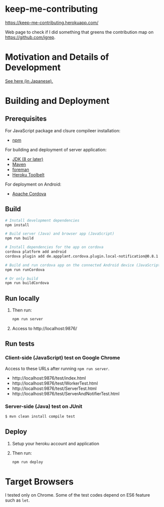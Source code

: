 # keep-me-contributing

https://keep-me-contributing.herokuapp.com/

Web page to check if I did something that greens the contribution map on https://github.com/igrep.

# Motivation and Details of Development

[See here (in Japanese).](/README-ALSO.ja.md)

# Building and Deployment

## Prerequisites

For JavaScript package and clsure compileer installation:

- [npm](https://www.npmjs.com/)

For building and deployment of server application:

- [JDK (8 or later)](http://www.oracle.com/technetwork/java/javase/downloads/jdk8-downloads-2133151.html)
- [Maven](https://maven.apache.org/)
- [foreman](https://rubygems.org/gems/foreman)
- [Heroku Toolbelt](https://rubygems.org/gems/foreman)

For deployment on Android:

- [Apache Cordova](http://cordova.apache.org/)

## Build

```bash
# Install development dependencies
npm install

# Build server (Java) and browser app (JavaScript)
npm run build

# Install dependencies for the app on cordova
cordova platform add android
cordova plugin add de.appplant.cordova.plugin.local-notification@0.8.1

# Build and run cordova app on the connected Android device (JavaScript)
npm run runCordova

# Or only build
npm run buildCordova
```

## Run locally

1. Then run:

    ```bash
    npm run server
    ```
2. Access to http://localhost:9876/

## Run tests

### Client-side (JavaScript) test on Google Chrome

Access to these URLs after running `npm run server`.

- http://localhost:9876/test/index.html
- http://localhost:9876/test/WorkerTest.html
- http://localhost:9876/test/ServerTest.html
- http://localhost:9876/test/ServerAndNotifierTest.html

### Server-side (Java) test on JUnit

```bash
$ mvn clean install compile test
```

## Deploy

1. Setup your heroku account and application
2. Then run:

    ```bash
    npm run deploy
    ```

# Target Browsers

I tested only on Chrome. Some of the test codes depend on ES6 feature such as `let`.
